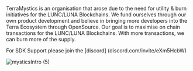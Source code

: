 TerraMystics is an organisation that arose due to the need for utility & burn initiatives for the LUNC/LUNA Blockchains. We fund ourselves through our own product development and believe in bringing more developers into the Terra Ecosystem through OpenSource. Our goal is to maximise on chain transactions for the LUNC/LUNA Blockchains. With more transactions, we can burn more of the supply.

For SDK Support please join the [discord] (discord.com/invite/eXm5HcbW)

![mysticsIntro (5)](https://user-images.githubusercontent.com/20945125/214185814-f059e099-295f-4e7d-9194-90e93df45921.gif)
